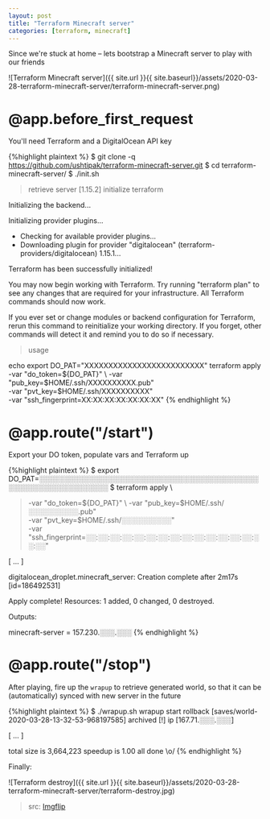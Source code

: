 ```yaml
---
layout: post
title: "Terraform Minecraft server"
categories: [terraform, minecraft]
---
```



Since we're stuck at home – lets bootstrap a Minecraft server to play with our friends

![Terraform Minecraft server]({{ site.url }}{{ site.baseurl}}/assets/2020-03-28-terraform-minecraft-server/terraform-minecraft-server.png)


# @app.before_first_request

You'll need Terraform and a DigitalOcean API key

{%highlight plaintext %}
$ git clone -q https://github.com/ushtipak/terraform-minecraft-server.git
$ cd terraform-minecraft-server/
$ ./init.sh
> retrieve server [1.15.2]
> initialize terraform

Initializing the backend...

Initializing provider plugins...
- Checking for available provider plugins...
- Downloading plugin for provider "digitalocean" (terraform-providers/digitalocean) 1.15.1...

Terraform has been successfully initialized!

You may now begin working with Terraform. Try running "terraform plan" to see
any changes that are required for your infrastructure. All Terraform commands
should now work.

If you ever set or change modules or backend configuration for Terraform,
rerun this command to reinitialize your working directory. If you forget, other
commands will detect it and remind you to do so if necessary.

> usage

echo export DO_PAT="XXXXXXXXXXXXXXXXXXXXXXXXX"
terraform apply                             \
  -var "do_token=${DO_PAT}"                 \
  -var "pub_key=$HOME/.ssh/XXXXXXXXXX.pub"  \
  -var "pvt_key=$HOME/.ssh/XXXXXXXXXX"      \
  -var "ssh_fingerprint=XX:XX:XX:XX:XX:XX:XX"
{% endhighlight %}


# @app.route("/start")

Export your DO token, populate vars and Terraform up

{%highlight plaintext %}
$  export DO_PAT=░░░░░░░░░░░░░░░░░░░░░░░░░░░░░░░░░░░░░░░░░░░░░░░░░░░░░░░░░░░░░░░░
$ terraform apply                            \
>   -var "do_token=${DO_PAT}"                \
>   -var "pub_key=$HOME/.ssh/░░░░░░░░░░.pub" \
>   -var "pvt_key=$HOME/.ssh/░░░░░░░░░░"     \
>   -var "ssh_fingerprint=░░:░░:░░:░░:░░:░░:░░:░░:░░:░░:░░:░░:░░:░░:░░:░░"

[ ... ]

digitalocean_droplet.minecraft_server: Creation complete after 2m17s [id=186492531]

Apply complete! Resources: 1 added, 0 changed, 0 destroyed.

Outputs:

minecraft-server = 157.230.░░░.░░░
{% endhighlight %}


# @app.route("/stop")

After playing, fire up the `wrapup` to retrieve generated world,
so that it can be (automatically) synced with new server in the future

{%highlight plaintext %}
$ ./wrapup.sh
wrapup start
  rollback [saves/world-2020-03-28-13-32-53-968197585]
  archived [!]
  ip [167.71.░░░.░░░]

[ ... ]

total size is 3,664,223  speedup is 1.00
all done \o/
{% endhighlight %}


Finally:

![Terraform destroy]({{ site.url }}{{ site.baseurl}}/assets/2020-03-28-terraform-minecraft-server/terraform-destroy.jpg)
> src: [Imgflip](https://imgflip.com/memegenerator/)

